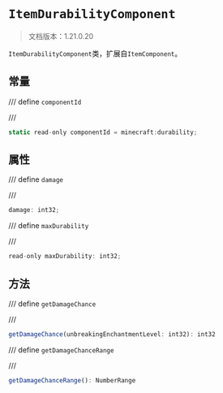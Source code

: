 # `ItemDurabilityComponent`

> 文档版本：1.21.0.20

`ItemDurabilityComponent`类，扩展自`ItemComponent`。

## 常量

/// define
`componentId`


///

```js
static read-only componentId = minecraft:durability;
```


## 属性

/// define
`damage`


///

```js
damage: int32;
```


/// define
`maxDurability`


///

```js
read-only maxDurability: int32;
```


## 方法

/// define
`getDamageChance`


///

```js
getDamageChance(unbreakingEnchantmentLevel: int32): int32
```


/// define
`getDamageChanceRange`


///

```js
getDamageChanceRange(): NumberRange
```

